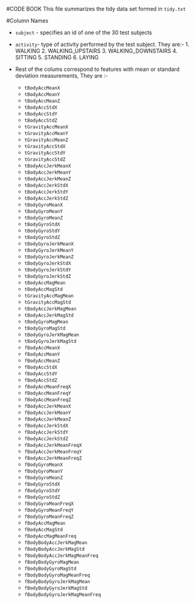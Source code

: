 #CODE BOOK
This file summarizes the tidy data set formed in `tidy.txt`

#Column Names
* `subject` - specifies an id of one of the 30 test subjects
* `activity`- type of activity performed by the test subject. They are:-
      1. WALKING
      2. WALKING_UPSTAIRS
      3. WALKING_DOWNSTAIRS
      4. SITTING
      5. STANDING
      6. LAYING
 
* Rest of the colums correspond to features with mean or standard deviation measurements, They are :-
  
  * `tBodyAccMeanX`
  * `tBodyAccMeanY`
  * `tBodyAccMeanZ`
  * `tBodyAccStdX`
  * `tBodyAccStdY`
  * `tBodyAccStdZ`
  * `tGravityAccMeanX`
  * `tGravityAccMeanY`
  * `tGravityAccMeanZ`
  * `tGravityAccStdX`
  * `tGravityAccStdY`
  * `tGravityAccStdZ`
  * `tBodyAccJerkMeanX`
  * `tBodyAccJerkMeanY`
  * `tBodyAccJerkMeanZ`
  * `tBodyAccJerkStdX`
  * `tBodyAccJerkStdY`
  * `tBodyAccJerkStdZ`
  * `tBodyGyroMeanX`
  * `tBodyGyroMeanY`
  * `tBodyGyroMeanZ`
  * `tBodyGyroStdX`
  * `tBodyGyroStdY`
  * `tBodyGyroStdZ`
  * `tBodyGyroJerkMeanX`
  * `tBodyGyroJerkMeanY`
  * `tBodyGyroJerkMeanZ`
  * `tBodyGyroJerkStdX`
  * `tBodyGyroJerkStdY`
  * `tBodyGyroJerkStdZ`
  * `tBodyAccMagMean`
  * `tBodyAccMagStd`
  * `tGravityAccMagMean`
  * `tGravityAccMagStd`
  * `tBodyAccJerkMagMean`
  * `tBodyAccJerkMagStd`
  * `tBodyGyroMagMean`
  * `tBodyGyroMagStd`
  * `tBodyGyroJerkMagMean`
  * `tBodyGyroJerkMagStd`
  * `fBodyAccMeanX`
  * `fBodyAccMeanY`
  * `fBodyAccMeanZ`
  * `fBodyAccStdX`
  * `fBodyAccStdY`
  * `fBodyAccStdZ`
  * `fBodyAccMeanFreqX`
  * `fBodyAccMeanFreqY`
  * `fBodyAccMeanFreqZ`
  * `fBodyAccJerkMeanX`
  * `fBodyAccJerkMeanY`
  * `fBodyAccJerkMeanZ`
  * `fBodyAccJerkStdX`
  * `fBodyAccJerkStdY`
  * `fBodyAccJerkStdZ`
  * `fBodyAccJerkMeanFreqX`
  * `fBodyAccJerkMeanFreqY`
  * `fBodyAccJerkMeanFreqZ`
  * `fBodyGyroMeanX`
  * `fBodyGyroMeanY`
  * `fBodyGyroMeanZ`
  * `fBodyGyroStdX`
  * `fBodyGyroStdY`
  * `fBodyGyroStdZ`
  * `fBodyGyroMeanFreqX`
  * `fBodyGyroMeanFreqY`
  * `fBodyGyroMeanFreqZ`
  * `fBodyAccMagMean`
  * `fBodyAccMagStd`
  * `fBodyAccMagMeanFreq`
  * `fBodyBodyAccJerkMagMean`
  * `fBodyBodyAccJerkMagStd`
  * `fBodyBodyAccJerkMagMeanFreq`
  * `fBodyBodyGyroMagMean`
  * `fBodyBodyGyroMagStd`
  * `fBodyBodyGyroMagMeanFreq`
  * `fBodyBodyGyroJerkMagMean`
  * `fBodyBodyGyroJerkMagStd`
  * `fBodyBodyGyroJerkMagMeanFreq`


